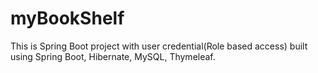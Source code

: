 # myBookShelf
This is Spring Boot project with user credential(Role based access) built using Spring Boot, Hibernate, MySQL, Thymeleaf. 

